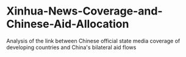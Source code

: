 # Xinhua-News-Coverage-and-Chinese-Aid-Allocation
Analysis of the link between Chinese official state media coverage of developing countries and China's bilateral aid flows
